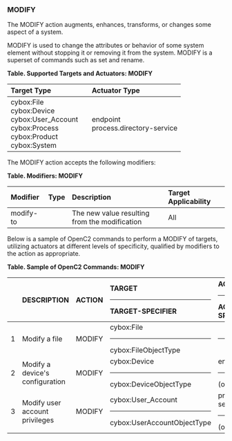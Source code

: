 ### MODIFY
The MODIFY action augments, enhances, transforms, or changes some aspect of a system.

MODIFY is used to change the attributes or behavior of some system element without stopping it or removing it from the system. MODIFY is a superset of commands such as set and rename.

**Table. Supported Targets and Actuators: MODIFY**

| Target Type |  | Actuator Type | 
| :--- | :--- | :--- | 
| cybox:File<br>cybox:Device<br>cybox:User_Account<br>cybox:Process<br>cybox:Product<br>cybox:System |  | endpoint<br>process.directory-service | 

The MODIFY action accepts the following modifiers:

**Table. Modifiers: MODIFY**

| Modifier | Type | Description | Target Applicability | 
| :--- | :--- | :--- | :--- | 
| modify-to |  | The new value resulting from the modification | All | 

Below is a sample of OpenC2 commands to perform a MODIFY of targets, utilizing actuators at different levels of specificity, qualified by modifiers to the action as appropriate.

**Table. Sample of OpenC2 Commands: MODIFY**

|  | DESCRIPTION | ACTION | TARGET<hr>TARGET-SPECIFIER | ACTUATOR<hr>ACTUATOR-SPECIFIER | MODIFIER | 
| :--- | :--- | :--- | :--- | :--- | :--- | 
| 1 | Modify a file | MODIFY | cybox:File<hr>cybox:FileObjectType | <hr> | modify-to | 
| 2 | Modify a device's configuration | MODIFY | cybox:Device<hr>cybox:DeviceObjectType | endpoint<hr>(optional) | modify-to | 
| 3 | Modify user account privileges | MODIFY | cybox:User_Account<hr>cybox:UserAccountObjectType | process.directory-service<hr>(optional) | modify-to | 

